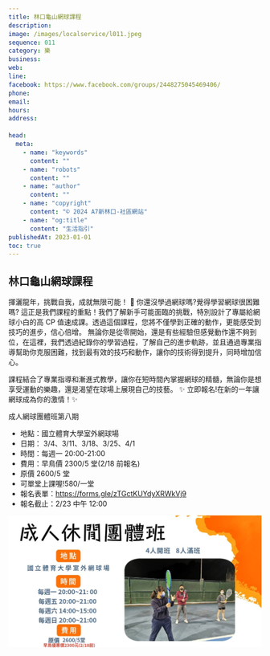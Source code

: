 ```yaml
---
title: 林口龜山網球課程
description:
image: /images/localservice/l011.jpeg
sequence: 011
category: 樂
business:
web:
line:
facebook: https://www.facebook.com/groups/2448275045469406/
phone:
email:
hours:
address:

head:
  meta:
    - name: "keywords"
      content: ""
    - name: "robots"
      content: ""
    - name: "author"
      content: ""
    - name: "copyright"
      content: "© 2024 A7新林口-社區網站"
    - name: "og:title"
      content: "生活指引"
publishedAt: 2023-01-01
toc: true
---
```


## 林口龜山網球課程

揮灑龍年，挑戰自我，成就無限可能！ 🐉 你還沒學過網球嗎?覺得學習網球很困難嗎? 這正是我們課程的重點！我們了解新手可能面臨的挑戰，特別設計了專屬給網球小白的高 CP 值速成課。透過這個課程，您將不僅學到正確的動作，更能感受到技巧的進步，信心倍增。 無論你是從零開始，還是有些經驗但感覺動作還不夠到位，在這裡，我們透過紀錄你的學習過程，了解自己的進步軌跡，並且通過專業指導幫助你克服困難，找到最有效的技巧和動作，讓你的技術得到提升，同時增加信心。

課程結合了專業指導和漸進式教學，讓你在短時間內掌握網球的精髓，無論你是想享受運動的樂趣，還是渴望在球場上展現自己的技藝。 ✨ 立即報名!在新的一年讓網球成為你的激情！✨

成人網球團體班第八期

- 地點：國立體育大學室外網球場
- 日期： 3/4、3/11、3/18、3/25、4/1
- 時間：每週一 20:00-21:00
- 費用：早鳥價 2300/5 堂(2/18 前報名)
- 原價 2600/5 堂
- 可單堂上課喔!580/一堂
- 報名表單：https://forms.gle/zTGctKUYdyXRWkVj9
- 報名截止：2/23 中午 12:00

![l011-1.jpeg](/images/localservice/l011-1.jpeg)
